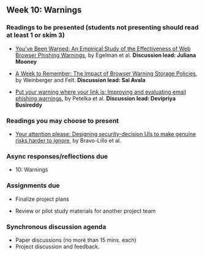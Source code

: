 ## Week 10: Warnings

### Readings to be presented (students not presenting should read at least 1 or skim 3)

- [You’ve Been Warned: An Empirical Study of the Effectiveness of Web Browser Phishing Warnings](http://www.guanotronic.com/~serge/papers/warned.pdf), by Egelman et al. **Discussion lead: Juliana Mooney**

- [A Week to Remember: The Impact of Browser Warning Storage Policies](https://www.usenix.org/system/files/conference/soups2016/soups2016-paper-weinberger.pdf), by Weinberger and Felt. **Discussion lead: Sai Avala**

- [Put your warning where your link is: Improving and evaluating email phishing warnings](https://drive.google.com/file/d/1zxAGKT8-a-zL2_KEcUSuZXlmav2DPPfL/view?usp=sharing), by Petelka et al.  **Discussion lead: Devipriya Busireddy**

### Readings you may choose to present

- [Your attention please: Designing security-decision UIs to make genuine risks harder to ignore](http://citeseerx.ist.psu.edu/viewdoc/download?doi=10.1.1.365.837&rep=rep1&type=pdf), by Bravo-Lillo et al.

### Async responses/reflections due

  - 10: Warnings

### Assignments due

  - Finalize project plans

  - Review or pilot study materials for another project team

### Synchronous discussion agenda
- Paper discussions (no more than 15 mins. each)
- Project discussion and feedback.
